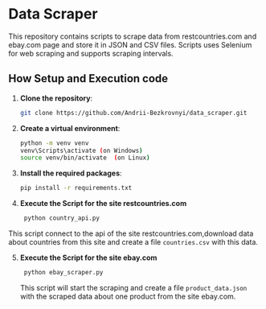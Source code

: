 # Data Scraper

This repository contains scripts to scrape data from restcountries.com and ebay.com page and store it in JSON and CSV files. Scripts uses Selenium for web scraping and supports scraping intervals.

## How Setup and Execution code

1. **Clone the repository**:
    ```sh
    git clone https://github.com/Andrii-Bezkrovnyi/data_scraper.git
    ```

2. **Create a virtual environment**:
    ```sh
    python -m venv venv
    venv\Scripts\activate (on Windows) 
    source venv/bin/activate  (on Linux)
    ```

3. **Install the required packages**:
    ```sh
    pip install -r requirements.txt
    ```

4. **Execute the Script for the site restcountries.com**

    ```sh
     python country_api.py
    ```
This script connect to the api of the site restcountries.com,download data  about countries from this site and create a file  `countries.csv` with this data.

5. **Execute the Script for the site ebay.com**

    ```sh
     python ebay_scraper.py
    ```
   This script will start the scraping and create a file  `product_data.json` with the scraped data about one product from the site ebay.com.
